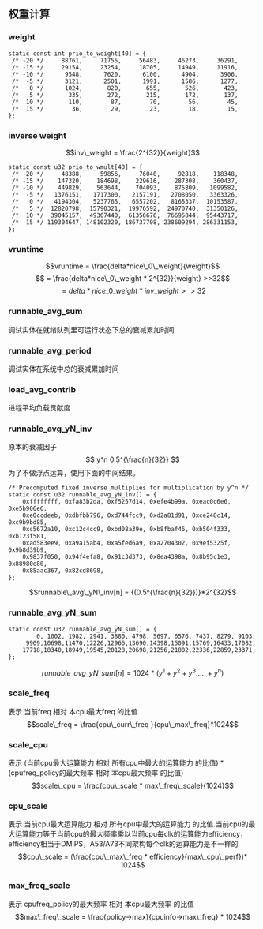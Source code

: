 ## 权重计算

### weight

```
static const int prio_to_weight[40] = {
 /* -20 */     88761,     71755,     56483,     46273,     36291,
 /* -15 */     29154,     23254,     18705,     14949,     11916,
 /* -10 */      9548,      7620,      6100,      4904,      3906,
 /*  -5 */      3121,      2501,      1991,      1586,      1277,
 /*   0 */      1024,       820,       655,       526,       423,
 /*   5 */       335,       272,       215,       172,       137,
 /*  10 */       110,        87,        70,        56,        45,
 /*  15 */        36,        29,        23,        18,        15,
};

```
### inverse weight


$$inv\_weight = \frac{2^{32}}{weight}$$

```
static const u32 prio_to_wmult[40] = {
 /* -20 */     48388,     59856,     76040,     92818,    118348,
 /* -15 */    147320,    184698,    229616,    287308,    360437,
 /* -10 */    449829,    563644,    704093,    875809,   1099582,
 /*  -5 */   1376151,   1717300,   2157191,   2708050,   3363326,
 /*   0 */   4194304,   5237765,   6557202,   8165337,  10153587,
 /*   5 */  12820798,  15790321,  19976592,  24970740,  31350126,
 /*  10 */  39045157,  49367440,  61356676,  76695844,  95443717,
 /*  15 */ 119304647, 148102320, 186737708, 238609294, 286331153,
};

```
### vruntime


$$vruntime = \frac{delta*nice\_0\_weight}{weight}$$
$$ = \frac{delta*nice\_0\_weight * 2^{32}}{weight} >>32$$
$$= delta*nice\_0\_weight * inv\_weight >> 32 $$



### runnable_avg_sum
调试实体在就绪队列里可运行状态下总的衰减累加时间

### runnable_avg_period
调试实体在系统中总的衰减累加时间

### load_avg_contrib
进程平均负载贡献度


### runnable_avg_yN_inv

原本的衰减因子$$ y^n 0.5^{\frac{n}{32}} $$
为了不做浮点运算，使用下面的中间结果。

```
/* Precomputed fixed inverse multiplies for multiplication by y^n */
static const u32 runnable_avg_yN_inv[] = {
	0xffffffff, 0xfa83b2da, 0xf5257d14, 0xefe4b99a, 0xeac0c6e6, 0xe5b906e6,
	0xe0ccdeeb, 0xdbfbb796, 0xd744fcc9, 0xd2a81d91, 0xce248c14, 0xc9b9bd85,
	0xc5672a10, 0xc12c4cc9, 0xbd08a39e, 0xb8fbaf46, 0xb504f333, 0xb123f581,
	0xad583ee9, 0xa9a15ab4, 0xa5fed6a9, 0xa2704302, 0x9ef5325f, 0x9b8d39b9,
	0x9837f050, 0x94f4efa8, 0x91c3d373, 0x8ea4398a, 0x8b95c1e3, 0x88980e80,
	0x85aac367, 0x82cd8698,
};

```

$$runnable\_avg\_yN\_inv[n] = {(0.5^{\frac{n}{32}})}*2^{32}$$

### runnable_avg_yN_sum

```
static const u32 runnable_avg_yN_sum[] = {
	    0, 1002, 1982, 2941, 3880, 4798, 5697, 6576, 7437, 8279, 9103,
	 9909,10698,11470,12226,12966,13690,14398,15091,15769,16433,17082,
	17718,18340,18949,19545,20128,20698,21256,21802,22336,22859,23371,
};

```
$$runnable\_avg\_yN\_sum[n] = 1024*(y^1+y^2+y^3.....+y^n)$$


### scale_freq
表示 当前freq 相对 本cpu最大freq 的比值
$$scale\_freq = \frac{cpu\_curr\_freq }{cpu\_max\_freq}*1024$$

### scale_cpu
表示 (当前cpu最大运算能力 相对 所有cpu中最大的运算能力 的比值) * (cpufreq_policy的最大频率 相对 本cpu最大频率 的比值)
$$scale\_cpu = \frac{cpu\_scale * max\_freq\_scale}{1024}$$

### cpu_scale
表示 当前cpu最大运算能力 相对 所有cpu中最大的运算能力 的比值.当前cpu的最大运算能力等于当前cpu的最大频率乘以当前cpu每clk的运算能力efficiency，efficiency相当于DMIPS，A53/A73不同架构每个clk的运算能力是不一样的
$$cpu\_scale = (\frac{cpu\_max\_freq * efficiency}{max\_cpu\_perf})* 1024$$

### max_freq_scale
表示 cpufreq_policy的最大频率 相对 本cpu最大频率 的比值
$$max\_freq\_scale = \frac{policy->max}{cpuinfo->max\_freq} * 1024$$
